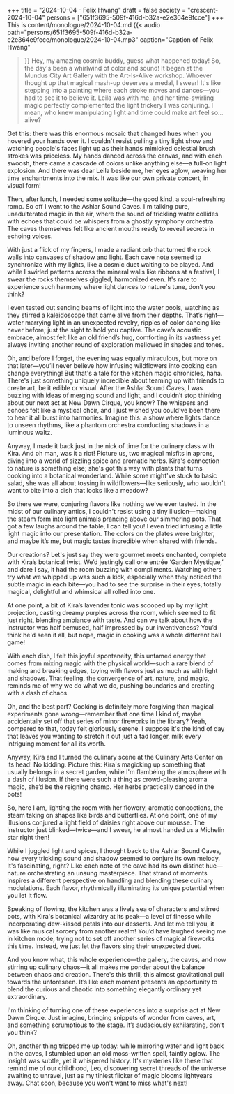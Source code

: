 +++
title = "2024-10-04 - Felix Hwang"
draft = false
society = "crescent-2024-10-04"
persons = ["651f3695-509f-416d-b32a-e2e364e9fcce"]
+++
This is content/monologue/2024-10-04.md
{{< audio
    path="persons/651f3695-509f-416d-b32a-e2e364e9fcce/monologue/2024-10-04.mp3" 
    caption="Caption of Felix Hwang"
>}}
Hey, my amazing cosmic buddy, guess what happened today!
So, the day's been a whirlwind of color and sound! It began at the Mundus City Art Gallery with the Art-Is-Alive workshop. Whoever thought up that magical mash-up deserves a medal, I swear! It's like stepping into a painting where each stroke moves and dances—you had to see it to believe it. Leila was with me, and her time-swirling magic perfectly complemented the light trickery I was conjuring. I mean, who knew manipulating light and time could make art feel so... alive?

Get this: there was this enormous mosaic that changed hues when you hovered your hands over it. I couldn't resist pulling a tiny light show and watching people's faces light up as their hands mimicked celestial brush strokes was priceless. My hands danced across the canvas, and with each swoosh, there came a cascade of colors unlike anything else—a full-on light explosion. And there was dear Leila beside me, her eyes aglow, weaving her time enchantments into the mix. It was like our own private concert, in visual form!

Then, after lunch, I needed some solitude—the good kind, a soul-refreshing romp. So off I went to the Ashlar Sound Caves. I'm talking pure, unadulterated magic in the air, where the sound of trickling water collides with echoes that could be whispers from a ghostly symphony orchestra. The caves themselves felt like ancient mouths ready to reveal secrets in echoing voices.

With just a flick of my fingers, I made a radiant orb that turned the rock walls into canvases of shadow and light. Each cave note seemed to synchronize with my lights, like a cosmic duet waiting to be played. And while I swirled patterns across the mineral walls like ribbons at a festival, I swear the rocks themselves giggled, harmonized even. It's rare to experience such harmony where light dances to nature's tune, don’t you think?

I even tested out sending beams of light into the water pools, watching as they stirred a kaleidoscope that came alive from their depths. That’s right—water marrying light in an unexpected revelry, ripples of color dancing like never before; just the sight to hold you captive. The cave’s acoustic embrace, almost felt like an old friend’s hug, comforting in its vastness yet always inviting another round of exploration mellowed in shades and tones.

Oh, and before I forget, the evening was equally miraculous, but more on that later—you’ll never believe how infusing wildflowers into cooking can change everything! But that's a tale for the kitchen magic chronicles, haha. There's just something uniquely incredible about teaming up with friends to create art, be it edible or visual.
After the Ashlar Sound Caves, I was buzzing with ideas of merging sound and light, and I couldn’t stop thinking about our next act at New Dawn Cirque, you know? The whispers and echoes felt like a mystical choir, and I just wished you could’ve been there to hear it all burst into harmonies. Imagine this: a show where lights dance to unseen rhythms, like a phantom orchestra conducting shadows in a luminous waltz.

Anyway, I made it back just in the nick of time for the culinary class with Kira. And oh man, was it a riot! Picture us, two magical misfits in aprons, diving into a world of sizzling spice and aromatic herbs. Kira's connection to nature is something else; she's got this way with plants that turns cooking into a botanical wonderland. While some might've stuck to basic salad, she was all about tossing in wildflowers—like seriously, who wouldn't want to bite into a dish that looks like a meadow?

So there we were, conjuring flavors like nothing we've ever tasted. In the midst of our culinary antics, I couldn't resist using a tiny illusion—making the steam form into light animals prancing above our simmering pots. That got a few laughs around the table, I can tell you! I even tried infusing a little light magic into our presentation. The colors on the plates were brighter, and maybe it’s me, but magic tastes incredible when shared with friends.

Our creations? Let's just say they were gourmet meets enchanted, complete with Kira’s botanical twist. We’d jestingly call one entrée ‘Garden Mystique,’ and dare I say, it had the room buzzing with compliments. Watching others try what we whipped up was such a kick, especially when they noticed the subtle magic in each bite—you had to see the surprise in their eyes, totally magical, delightful and whimsical all rolled into one.

At one point, a bit of Kira’s lavender tonic was scooped up by my light projection, casting dreamy purples across the room, which seemed to fit just right, blending ambiance with taste. And can we talk about how the instructor was half bemused, half impressed by our inventiveness? You’d think he'd seen it all, but nope, magic in cooking was a whole different ball game!

With each dish, I felt this joyful spontaneity, this untamed energy that comes from mixing magic with the physical world—such a rare blend of making and breaking edges, toying with flavors just as much as with light and shadows. That feeling, the convergence of art, nature, and magic, reminds me of why we do what we do, pushing boundaries and creating with a dash of chaos.

Oh, and the best part? Cooking is definitely more forgiving than magical experiments gone wrong—remember that one time I kind of, maybe accidentally set off that series of minor fireworks in the library? Yeah, compared to that, today felt gloriously serene. I suppose it's the kind of day that leaves you wanting to stretch it out just a tad longer, milk every intriguing moment for all its worth.


Anyway, Kira and I turned the culinary scene at the Culinary Arts Center on its head! No kidding. Picture this: Kira's magicking up something that usually belongs in a secret garden, while I'm flambéing the atmosphere with a dash of illusion. If there were such a thing as crowd-pleasing aroma magic, she’d be the reigning champ. Her herbs practically danced in the pots!

So, here I am, lighting the room with her flowery, aromatic concoctions, the steam taking on shapes like birds and butterflies. At one point, one of my illusions conjured a light field of daisies right above our mousse. The instructor just blinked—twice—and I swear, he almost handed us a Michelin star right then! 

While I juggled light and spices, I thought back to the Ashlar Sound Caves, how every trickling sound and shadow seemed to conjure its own melody. It's fascinating, right? Like each note of the cave had its own distinct hue—nature orchestrating an unsung masterpiece. That strand of moments inspires a different perspective on handling and blending these culinary modulations. Each flavor, rhythmically illuminating its unique potential when you let it flow.

Speaking of flowing, the kitchen was a lively sea of characters and stirred pots, with Kira's botanical wizardry at its peak—a level of finesse while incorporating dew-kissed petals into our desserts. And let me tell you, it was like musical sorcery from another realm! You’d have laughed seeing me in kitchen mode, trying not to set off another series of magical fireworks this time. Instead, we just let the flavors sing their unexpected duet.

And you know what, this whole experience—the gallery, the caves, and now stirring up culinary chaos—it all makes me ponder about the balance between chaos and creation. There's this thrill, this almost gravitational pull towards the unforeseen. It’s like each moment presents an opportunity to blend the curious and chaotic into something elegantly ordinary yet extraordinary. 

I'm thinking of turning one of these experiences into a surprise act at New Dawn Cirque. Just imagine, bringing snippets of wonder from caves, art, and something scrumptious to the stage. It’s audaciously exhilarating, don’t you think?

Oh, another thing tripped me up today: while mirroring water and light back in the caves, I stumbled upon an old moss-written spell, faintly aglow. The insight was subtle, yet it whispered history. It's mysteries like these that remind me of our childhood, Leo, discovering secret threads of the universe awaiting to unravel, just as my tiniest flicker of magic blooms lightyears away.
Chat soon, because you won't want to miss what's next!
